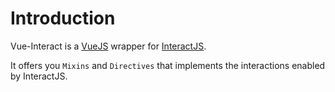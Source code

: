 # Introduction

Vue-Interact is a [VueJS](https://vuejs.org) wrapper for [InteractJS](https://interactjs.io).

It offers you `Mixins` and `Directives` that implements the interactions enabled by InteractJS.


